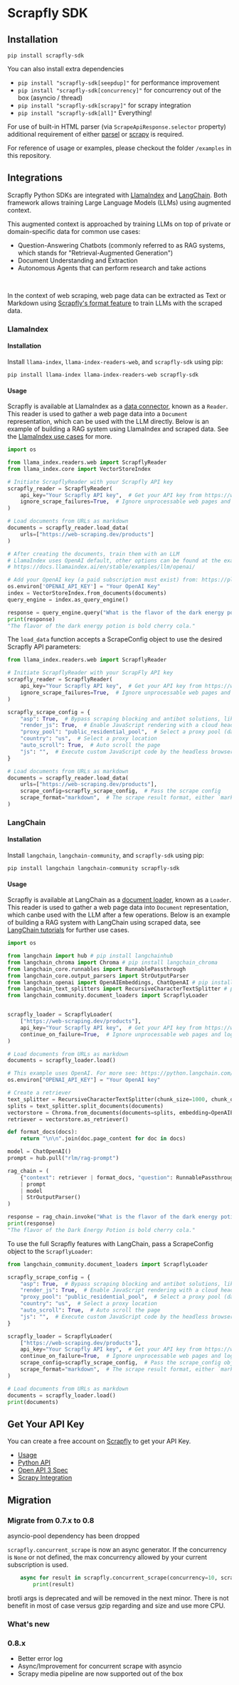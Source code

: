 # Scrapfly SDK

## Installation

`pip install scrapfly-sdk`

You can also install extra dependencies

* `pip install "scrapfly-sdk[seepdup]"` for performance improvement
* `pip install "scrapfly-sdk[concurrency]"` for concurrency out of the box (asyncio / thread)
* `pip install "scrapfly-sdk[scrapy]"` for scrapy integration
* `pip install "scrapfly-sdk[all]"` Everything!

For use of built-in HTML parser (via `ScrapeApiResponse.selector` property) additional requirement of either [parsel](https://pypi.org/project/parsel/) or [scrapy](https://pypi.org/project/Scrapy/) is required.

For reference of usage or examples, please checkout the folder `/examples` in this repository.

## Integrations  

Scrapfly Python SDKs are integrated with [LlamaIndex](https://www.llamaindex.ai/) and [LangChain](https://www.langchain.com/). Both framework allows training Large Language Models (LLMs) using augmented context.

This augmented context is approached by training LLMs on top of private or domain-specific data for common use cases:
- Question-Answering Chatbots (commonly referred to as RAG systems, which stands for "Retrieval-Augmented Generation")
- Document Understanding and Extraction
- Autonomous Agents that can perform research and take actions
<br>  

In the context of web scraping, web page data can be extracted as Text or Markdown using [Scrapfly's format feature](https://scrapfly.io/docs/scrape-api/specification#api_param_format) to train LLMs with the scraped data.

### LlamaIndex

#### Installation
Install `llama-index`, `llama-index-readers-web`, and `scrapfly-sdk` using pip:
```shell
pip install llama-index llama-index-readers-web scrapfly-sdk
```

#### Usage
Scrapfly is available at LlamaIndex as a [data connector](https://docs.llamaindex.ai/en/stable/module_guides/loading/connector/), known as a `Reader`. This reader is used to gather a web page data into a `Document` representation, which can be used with the LLM directly. Below is an example of building a RAG system using LlamaIndex and scraped data. See the [LlamaIndex use cases](https://docs.llamaindex.ai/en/stable/use_cases/) for more.
```python
import os

from llama_index.readers.web import ScrapflyReader
from llama_index.core import VectorStoreIndex

# Initiate ScrapflyReader with your Scrapfly API key
scrapfly_reader = ScrapflyReader(
    api_key="Your Scrapfly API key",  # Get your API key from https://www.scrapfly.io/
    ignore_scrape_failures=True,  # Ignore unprocessable web pages and log their exceptions
)

# Load documents from URLs as markdown
documents = scrapfly_reader.load_data(
    urls=["https://web-scraping.dev/products"]
)

# After creating the documents, train them with an LLM
# LlamaIndex uses OpenAI default, other options can be found at the examples direcotry: 
# https://docs.llamaindex.ai/en/stable/examples/llm/openai/

# Add your OpenAI key (a paid subscription must exist) from: https://platform.openai.com/api-keys/
os.environ['OPENAI_API_KEY'] = "Your OpenAI Key"
index = VectorStoreIndex.from_documents(documents)
query_engine = index.as_query_engine()

response = query_engine.query("What is the flavor of the dark energy potion?")
print(response)
"The flavor of the dark energy potion is bold cherry cola."
```

The `load_data` function accepts a ScrapeConfig object to use the desired Scrapfly API parameters:
```python
from llama_index.readers.web import ScrapflyReader

# Initiate ScrapflyReader with your ScrapFly API key
scrapfly_reader = ScrapflyReader(
    api_key="Your Scrapfly API key",  # Get your API key from https://www.scrapfly.io/
    ignore_scrape_failures=True,  # Ignore unprocessable web pages and log their exceptions
)

scrapfly_scrape_config = {
    "asp": True,  # Bypass scraping blocking and antibot solutions, like Cloudflare
    "render_js": True,  # Enable JavaScript rendering with a cloud headless browser
    "proxy_pool": "public_residential_pool",  # Select a proxy pool (datacenter or residnetial)
    "country": "us",  # Select a proxy location
    "auto_scroll": True,  # Auto scroll the page
    "js": "",  # Execute custom JavaScript code by the headless browser
}

# Load documents from URLs as markdown
documents = scrapfly_reader.load_data(
    urls=["https://web-scraping.dev/products"],
    scrape_config=scrapfly_scrape_config,  # Pass the scrape config
    scrape_format="markdown",  # The scrape result format, either `markdown`(default) or `text`
)
```

### LangChain

#### Installation
Install `langchain`, `langchain-community`, and `scrapfly-sdk` using pip:
```shell
pip install langchain langchain-community scrapfly-sdk
```

#### Usage
Scrapfly is available at LangChain as a [document loader](https://python.langchain.com/v0.2/docs/concepts/#document-loaders), known as a `Loader`. This reader is used to gather a web page data into `Document` representation, which canbe used with the LLM after a few operations. Below is an example of building a RAG system with LangChain using scraped data, see [LangChain tutorials](https://python.langchain.com/v0.2/docs/tutorials/) for further use cases.
```python
import os

from langchain import hub # pip install langchainhub
from langchain_chroma import Chroma # pip install langchain_chroma
from langchain_core.runnables import RunnablePassthrough
from langchain_core.output_parsers import StrOutputParser
from langchain_openai import OpenAIEmbeddings, ChatOpenAI # pip install langchain_openai
from langchain_text_splitters import RecursiveCharacterTextSplitter # pip install langchain_text_splitters
from langchain_community.document_loaders import ScrapflyLoader


scrapfly_loader = ScrapflyLoader(
    ["https://web-scraping.dev/products"],
    api_key="Your Scrapfly API key",  # Get your API key from https://www.scrapfly.io/
    continue_on_failure=True,  # Ignore unprocessable web pages and log their exceptions
)

# Load documents from URLs as markdown
documents = scrapfly_loader.load()

# This example uses OpenAI. For more see: https://python.langchain.com/v0.2/docs/integrations/platforms/
os.environ["OPENAI_API_KEY"] = "Your OpenAI key"

# Create a retriever
text_splitter = RecursiveCharacterTextSplitter(chunk_size=1000, chunk_overlap=200)
splits = text_splitter.split_documents(documents)
vectorstore = Chroma.from_documents(documents=splits, embedding=OpenAIEmbeddings())
retriever = vectorstore.as_retriever()

def format_docs(docs):
    return "\n\n".join(doc.page_content for doc in docs)

model = ChatOpenAI()
prompt = hub.pull("rlm/rag-prompt")

rag_chain = (
    {"context": retriever | format_docs, "question": RunnablePassthrough()}
    | prompt
    | model
    | StrOutputParser()
)

response = rag_chain.invoke("What is the flavor of the dark energy potion?")
print(response)
"The flavor of the Dark Energy Potion is bold cherry cola."
```

To use the full Scrapfly features with LangChain, pass a ScrapeConfig object to the `ScrapflyLoader`:
```python
from langchain_community.document_loaders import ScrapflyLoader

scrapfly_scrape_config = {
    "asp": True,  # Bypass scraping blocking and antibot solutions, like Cloudflare
    "render_js": True,  # Enable JavaScript rendering with a cloud headless browser
    "proxy_pool": "public_residential_pool",  # Select a proxy pool (datacenter or residnetial)
    "country": "us",  # Select a proxy location
    "auto_scroll": True,  # Auto scroll the page
    "js": "",  # Execute custom JavaScript code by the headless browser
}

scrapfly_loader = ScrapflyLoader(
    ["https://web-scraping.dev/products"],
    api_key="Your Scrapfly API key",  # Get your API key from https://www.scrapfly.io/
    continue_on_failure=True,  # Ignore unprocessable web pages and log their exceptions
    scrape_config=scrapfly_scrape_config,  # Pass the scrape_config object
    scrape_format="markdown",  # The scrape result format, either `markdown`(default) or `text`
)

# Load documents from URLs as markdown
documents = scrapfly_loader.load()
print(documents)
```
## Get Your API Key

You can create a free account on [Scrapfly](https://scrapfly.io/register) to get your API Key.

* [Usage](https://scrapfly.io/docs/sdk/python)
* [Python API](https://scrapfly.github.io/python-scrapfly/scrapfly)
* [Open API 3 Spec](https://scrapfly.io/docs/openapi#get-/scrape) 
* [Scrapy Integration](https://scrapfly.io/docs/sdk/scrapy)

## Migration

### Migrate from 0.7.x to 0.8

asyncio-pool dependency has been dropped

`scrapfly.concurrent_scrape` is now an async generator. If the concurrency is `None` or not defined, the max concurrency allowed by
your current subscription is used.

```python
    async for result in scrapfly.concurrent_scrape(concurrency=10, scrape_configs=[ScrapConfig(...), ...]):
        print(result)
```

brotli args is deprecated and will be removed in the next minor. There is not benefit in most of case
versus gzip regarding and size and use more CPU.

### What's new

### 0.8.x

* Better error log
* Async/Improvement for concurrent scrape with asyncio
* Scrapy media pipeline are now supported out of the box



